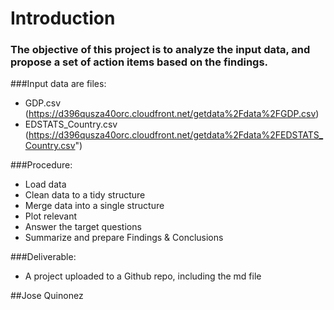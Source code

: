 # Introduction 

### The objective of this project is to analyze the input data, and propose a set of action items based on the findings.

###Input data are files:
* GDP.csv (https://d396qusza40orc.cloudfront.net/getdata%2Fdata%2FGDP.csv)
* EDSTATS_Country.csv (https://d396qusza40orc.cloudfront.net/getdata%2Fdata%2FEDSTATS_Country.csv")

###Procedure:
* Load data
* Clean data to a tidy structure
* Merge data into a single structure
* Plot relevant 
* Answer the target questions
* Summarize and prepare Findings & Conclusions

###Deliverable:
* A project uploaded to a Github repo, including the md file



##Jose Quinonez









